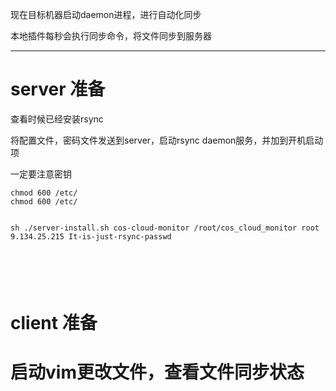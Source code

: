 

现在目标机器启动daemon进程，进行自动化同步


本地插件每秒会执行同步命令，将文件同步到服务器



-------------



# server 准备

查看时候已经安装rsync

将配置文件，密码文件发送到server，启动rsync daemon服务，并加到开机启动项

一定要注意密钥
 ```
 chmod 600 /etc/
 chmod 600 /etc/


 sh ./server-install.sh cos-cloud-monitor /root/cos_cloud_monitor root 9.134.25.215 It-is-just-rsync-passwd
 ```

 ```
 ```

 ```
 ```

 ```
 ```

 ```
 ```

 ```
 ```


# client  准备



# 启动vim更改文件，查看文件同步状态
